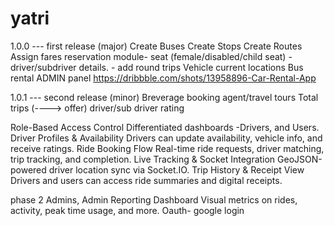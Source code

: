 # yatri

1.0.0 --- first release (major)
Create Buses
Create Stops
Create Routes
Assign fares
reservation module-  seat (female/disabled/child seat) - driver/subdriver details. - add round trips
Vehicle current locations
Bus rental
ADMIN panel https://dribbble.com/shots/13958896-Car-Rental-App

1.0.1 --- second release (minor)
Breverage booking
agent/travel tours
Total trips (----> offer)
driver/sub driver rating

Role-Based Access Control
Differentiated dashboards -Drivers, and Users.
Driver Profiles & Availability
Drivers can update availability, vehicle info, and receive ratings.
Ride Booking Flow
Real-time ride requests, driver matching, trip tracking, and completion.
Live Tracking & Socket Integration
GeoJSON-powered driver location sync via Socket.IO.
Trip History & Receipt View
Drivers and users can access ride summaries and digital receipts.

phase 2
Admins,
Admin Reporting Dashboard
Visual metrics on rides, activity, peak time usage, and more.
Oauth- google login
